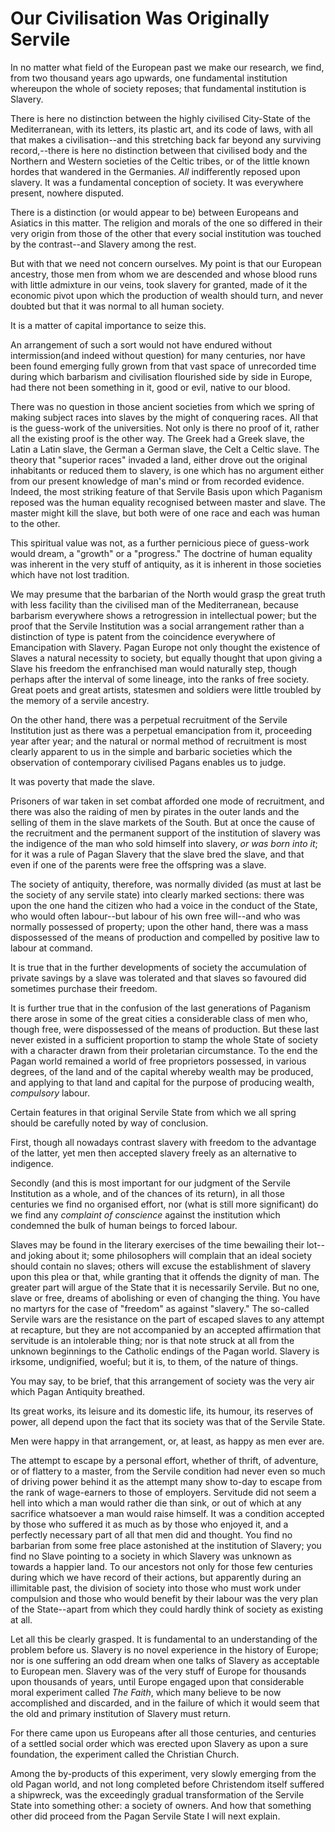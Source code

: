 # Our Civilisation Was Originally Servile

In no matter what field of the European past we make our research, we find, from two thousand years ago upwards, one fundamental institution whereupon the whole of society reposes; that fundamental institution is Slavery.

There is here no distinction between the highly civilised City-State of the Mediterranean, with its letters, its plastic art, and its code of laws, with all that makes a civilisation--and this stretching back far beyond any surviving record,--there is here no distinction between that civilised body and the Northern and Western societies of the Celtic tribes, or of the little known hordes that wandered in the Germanies. *All* indifferently reposed upon slavery. It was a fundamental conception of society. It was everywhere present, nowhere disputed.

There is a distinction (or would appear to be) between Europeans and Asiatics in this matter. The religion and morals of the one so differed in their very origin from those of the other that every social institution was touched by the contrast--and Slavery among the rest.

But with that we need not concern ourselves. My point is that our European ancestry, those men from whom we are descended and whose blood runs with little admixture in our veins, took slavery for granted, made of it the economic pivot upon which the production of wealth should turn, and never doubted but that it was normal to all human society.

It is a matter of capital importance to seize this.

An arrangement of such a sort would not have endured without intermission(and indeed without question) for many centuries, nor have been found emerging fully grown from that vast space of unrecorded time during which barbarism and civilisation flourished side by side in Europe, had there not been something in it, good or evil, native to our blood.

There was no question in those ancient societies from which we spring of making subject races into slaves by the might of conquering races. All that is the guess-work of the universities. Not only is there no proof of it, rather all the existing proof is the other way. The Greek had a Greek slave, the Latin a Latin slave, the German a German slave, the Celt a Celtic slave. The theory that "superior races" invaded a land, either drove out the original inhabitants or reduced them to slavery, is one which has no argument either from our present knowledge of man's mind or from recorded evidence. Indeed, the most striking feature of that Servile Basis upon which Paganism reposed was the human equality recognised between master and slave. The master might kill the slave, but both were of one race and each was human to the other.

This spiritual value was not, as a further pernicious piece of guess-work would dream, a "growth" or a "progress." The doctrine of human equality was inherent in the very stuff of antiquity, as it is inherent in those societies which have not lost tradition.

We may presume that the barbarian of the North would grasp the great truth with less facility than the civilised man of the Mediterranean, because barbarism everywhere shows a retrogression in intellectual power; but the proof that the Servile Institution was a social arrangement rather than a distinction of type is patent from the coincidence everywhere of Emancipation with Slavery. Pagan Europe not only thought the existence of Slaves a natural necessity to society, but equally thought that upon giving a Slave his freedom the enfranchised man would naturally step, though perhaps after the interval of some lineage, into the ranks of free society. Great poets and great artists, statesmen and soldiers were little troubled by the memory of a servile ancestry.

On the other hand, there was a perpetual recruitment of the Servile Institution just as there was a perpetual emancipation from it, proceeding year after year; and the natural or normal method of recruitment is most clearly apparent to us in the simple and barbaric societies which the observation of contemporary civilised Pagans enables us to judge.

It was poverty that made the slave.

Prisoners of war taken in set combat afforded one mode of recruitment, and there was also the raiding of men by pirates in the outer lands and the selling of them in the slave markets of the South. But at once the cause of the recruitment and the permanent support of the institution of slavery was the indigence of the man who sold himself into slavery, *or was born into it*; for it was a rule of Pagan Slavery that the slave bred the slave, and that even if one of the parents were free the offspring was a slave.

The society of antiquity, therefore, was normally divided (as must at last be the society of any servile state) into clearly marked sections: there was upon the one hand the citizen who had a voice in the conduct of the State, who would often labour--but labour of his own free will--and who was normally possessed of property; upon the other hand, there was a mass dispossessed of the means of production and compelled by positive law to labour at command.

It is true that in the further developments of society the accumulation of private savings by a slave was tolerated and that slaves so favoured did sometimes purchase their freedom.

It is further true that in the confusion of the last generations of Paganism there arose in some of the great cities a considerable class of men who, though free, were dispossessed of the means of production. But these last never existed in a sufficient proportion to stamp the whole State of society with a character drawn from their proletarian circumstance. To the end the Pagan world remained a world of free proprietors possessed, in various degrees, of the land and of the capital whereby wealth may be produced, and applying to that land and capital for the purpose of producing wealth, *compulsory* labour.

Certain features in that original Servile State from which we all spring should be carefully noted by way of conclusion.

First, though all nowadays contrast slavery with freedom to the advantage of the latter, yet men then accepted slavery freely as an alternative to indigence.

Secondly (and this is most important for our judgment of the Servile Institution as a whole, and of the chances of its return), in all those centuries we find no organised effort, nor (what is still more significant) do we find any *complaint of conscience* against the institution which condemned the bulk of human beings to forced labour.

Slaves may be found in the literary exercises of the time bewailing their lot--and joking about it; some philosophers will complain that an ideal society should contain no slaves; others will excuse the establishment of slavery upon this plea or that, while granting that it offends the dignity of man. The greater part will argue of the State that it is necessarily Servile. But no one, slave or free, dreams of abolishing or even of changing the thing. You have no martyrs for the case of "freedom" as against "slavery." The so-called Servile wars are the resistance on the part of escaped slaves to any attempt at recapture, but they are not accompanied by an accepted affirmation that servitude is an intolerable thing; nor is that note struck at all from the unknown beginnings to the Catholic endings of the Pagan world. Slavery is irksome, undignified, woeful; but it is, to them, of the nature of things.

You may say, to be brief, that this arrangement of society was the very air which Pagan Antiquity breathed.

Its great works, its leisure and its domestic life, its humour, its reserves of power, all depend upon the fact that its society was that of the Servile State.

Men were happy in that arrangement, or, at least, as happy as men ever are.

The attempt to escape by a personal effort, whether of thrift, of adventure, or of flattery to a master, from the Servile condition had never even so much of driving power behind it as the attempt many show to-day to escape from the rank of wage-earners to those of employers. Servitude did not seem a hell into which a man would rather die than sink, or out of which at any sacrifice whatsoever a man would raise himself. It was a condition accepted by those who suffered it as much as by those who enjoyed it, and a perfectly necessary part of all that men did and thought. You find no barbarian from some free place astonished at the institution of Slavery; you find no Slave pointing to a society in which Slavery was unknown as towards a happier land. To our ancestors not only for those few centuries during which we have record of their actions, but apparently during an illimitable past, the division of society into those who must work under compulsion and those who would benefit by their labour was the very plan of the State--apart from which they could hardly think of society as existing at all.

Let all this be clearly grasped. It is fundamental to an understanding of the problem before us. Slavery is no novel experience in the history of Europe; nor is one suffering an odd dream when one talks of Slavery as acceptable to European men. Slavery was of the very stuff of Europe for thousands upon thousands of years, until Europe engaged upon that considerable moral experiment called *The Faith*, which many believe to be now accomplished and discarded, and in the failure of which it would seem that the old and primary institution of Slavery must return.

For there came upon us Europeans after all those centuries, and centuries of a settled social order which was erected upon Slavery as upon a sure foundation, the experiment called the Christian Church.

Among the by-products of this experiment, very slowly emerging from the old Pagan world, and not long completed before Christendom itself suffered a shipwreck, was the exceedingly gradual transformation of the Servile State into something other: a society of owners. And how that something other did proceed from the Pagan Servile State I will next explain.
